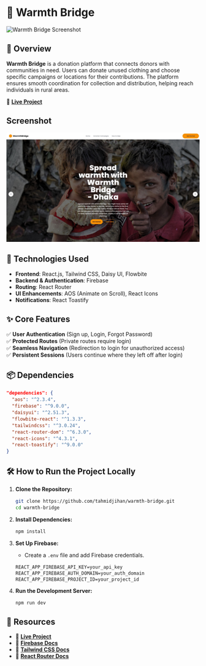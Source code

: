 

# 🌿 Warmth Bridge  

![Warmth Bridge Screenshot](https://via.placeholder.com/800x400?text=Project+Screenshot)  

## 📌 Overview  

**Warmth Bridge** is a donation platform that connects donors with communities in need. Users can donate unused clothing and choose specific campaigns or locations for their contributions. The platform ensures smooth coordination for collection and distribution, helping reach individuals in rural areas.  

🔗 **[Live Project](https://warmth-bridge.web.app/)** 

## Screenshot
<div align="middle">
  <img src="./warmth.jpg"/>
</div>

## 🚀 Technologies Used  

- **Frontend**: React.js, Tailwind CSS, Daisy UI, Flowbite  
- **Backend & Authentication**: Firebase  
- **Routing**: React Router  
- **UI Enhancements**: AOS (Animate on Scroll), React Icons  
- **Notifications**: React Toastify  

## ✨ Core Features  

✅ **User Authentication** (Sign up, Login, Forgot Password)  
✅ **Protected Routes** (Private routes require login)  
✅ **Seamless Navigation** (Redirection to login for unauthorized access)  
✅ **Persistent Sessions** (Users continue where they left off after login)  

## 📦 Dependencies  

```json
"dependencies": {
  "aos": "^2.3.4",
  "firebase": "^9.0.0",
  "daisyui": "^2.51.3",
  "flowbite-react": "^1.3.3",
  "tailwindcss": "^3.0.24",
  "react-router-dom": "^6.3.0",
  "react-icons": "^4.3.1",
  "react-toastify": "^9.0.0"
}
```

## 🛠 How to Run the Project Locally  

1. **Clone the Repository:**  
   ```sh
   git clone https://github.com/tahmidjihan/warmth-bridge.git
   cd warmth-bridge
   ```

2. **Install Dependencies:**  
   ```sh
   npm install
   ```

3. **Set Up Firebase:**  
   - Create a `.env` file and add Firebase credentials.  
   ```env
   REACT_APP_FIREBASE_API_KEY=your_api_key
   REACT_APP_FIREBASE_AUTH_DOMAIN=your_auth_domain
   REACT_APP_FIREBASE_PROJECT_ID=your_project_id
   ```

4. **Run the Development Server:**  
   ```sh
   npm run dev
   ```


## 📎 Resources  

- 🔗 **[Live Project](https://warmth-bridge.web.app/)**  
- 📖 **[Firebase Docs](https://firebase.google.com/docs/)**  
- 🎨 **[Tailwind CSS Docs](https://tailwindcss.com/docs/)**  
- 📌 **[React Router Docs](https://reactrouter.com/docs/en/v6/getting-started/overview)**  

